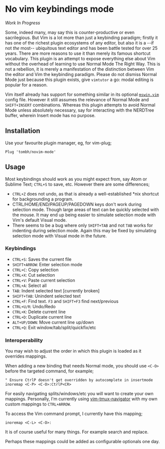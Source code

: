 # No vim keybindings mode

_Work In Progress_

Some, indeed many, may say this is counter-productive or even sacrilegious. But Vim is a lot more than just a keybinding paradigm; firstly it has one of the richest plugin ecosystems of any editor, but also it is a --if not *the* most-- ubiquitous text editor and has been battle tested for over 25 years. There are more reasons to use it than merely its famous shortcut vocabulary. This plugin is an attempt to expose everything else about Vim without the overhead of learning to use Normal Mode The Right Way. This is not a rebellion, it is merely a manifestation of the distinction between Vim the editor and Vim the keybinding paradigm. Please do not dismiss Normal Mode just because this plugin exists, give `vimtutor` a go: modal editing is popular for a reason.

Vim itself already has support for something similar in its optional [`mswin.vim`](https://github.com/vim/vim/blob/master/runtime/mswin.vim) config file. However it still assumes the relevance of Normal Mode and `SHIFT+INSERT` combinations. Whereas this plugin attempts to avoid Normal Mode unless absolutely necessary, say for interacting with the NERDTree buffer, wherein Insert mode has no purpose.

## Installation

Use your favourite plugin manager, eg, for vim-plug;

`Plug 'tombh/novim-mode'`

## Usage

Most keybindings should work as you might expect from, say Atom or Sublime Text; `CTRL+S` to save, etc. However there are some differences;
  * `CTRL+Z` does not undo, as that is already a well-established *nix shortcut for backgrounding a program. 
  * CTRL/HOME/END/PAGEUP/PAGEDOWN keys don't work during selection mode. Though large areas of text can be quickly selected with the mouse. It may end up being easier to simulate selection mode with Vim's default Visual mode.
  * There seems to be a bug where only `SHIFT+TAB` and not `TAB` works for indenting during selection mode. Again this may be fixed by simulating selection mode with Visual mode in the future.

### Keybindings

  * `CTRL+S`: Saves the current file
  * `SHIFT+ARROW`: Enter selection mode
  * `CTRL+C`: Copy selection
  * `CTRL+X`: Cut selection
  * `CTRL+V`: Paste current selection
  * `CTRL+A`: Select all
  * `TAB`: Indent selected text [currently broken]
  * `SHIFT+TAB`: Unindent selected text
  * `CTRL+F`: Find text. `F3` and `SHIFT+F3` find next/previous
  * `CTRL+U/R`: Undo/Redo
  * `CTRL+K`: Delete current line
  * `CTRL+D`: Duplicate current line
  * `ALT+UP/DOWN`: Move current line up/down
  * `CTRL+Q`: Exit window/tab/split/quickfix/etc

### Interoperability

You may wish to adjust the order in which this plugin is loaded as it overrides mappings.

When adding a new binding that needs Normal mode, you should use `<C-O>` before the targeted command, for example;
```vim
" Ensure CtrlP doesn't get overridden by autocomplete in insertmode
inoremap <C-P> <C-O>:CtrlP<CR>
```

For easily navigating splits/windows/etc you will want to create your own mappings. Personally, I'm currently using [vim-tmux-navigator](https://github.com/christoomey/vim-tmux-navigator) with my own custom mappings to `CTRL+ARROW`.

To access the Vim command prompt, I currently have this mapping;
```vim
inoremap <C-L> <C-O>:
```
It is of course useful for many things. For example search and replace.

Perhaps these mappings could be added as configurable optionals one day.
